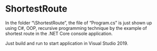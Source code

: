 # ShortestRoute
In the folder “\ShortestRoute”, the file of “Program.cs” is just shown up using C#, OOP, recursive programming technique by the example of shortest route in the  .NET Core console application.

Just build and run to start application in Visual Studio 2019.
